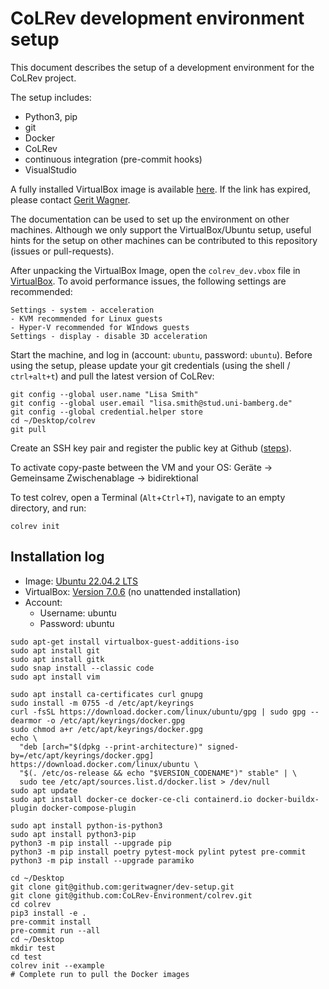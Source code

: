 # CoLRev development environment setup

This document describes the setup of a development environment for the CoLRev project.

The setup includes:
- Python3, pip
- git
- Docker
- CoLRev
- continuous integration (pre-commit hooks)
- VisualStudio

A fully installed VirtualBox image is available [here](https://gigamove.rwth-aachen.de/de/download/29146e80c3ec3e691e35b4866e9573c9). If the link has expired, please contact [Gerit Wagner](mailto:gerit.wagner@uni-bamberg.de).

The documentation can be used to set up the environment on other machines.
Although we only support the VirtualBox/Ubuntu setup, useful hints for the setup on other machines can be contributed to this repository (issues or pull-requests).

After unpacking the VirtualBox Image, open the ``colrev_dev.vbox`` file in [VirtualBox](https://www.virtualbox.org/).
To avoid performance issues, the following settings are recommended:

```
Settings - system - acceleration
- KVM recommended for Linux guests
- Hyper-V recommended for WIndows guests
Settings - display - disable 3D acceleration
```

Start the machine, and log in (account: ``ubuntu``, password: ``ubuntu``).
Before using the setup, please update your git credentials (using the shell / ``ctrl+alt+t``) and pull the latest version of CoLRev:

```
git config --global user.name "Lisa Smith"
git config --global user.email "lisa.smith@stud.uni-bamberg.de"
git config --global credential.helper store
cd ~/Desktop/colrev
git pull
```

Create an SSH key pair and register the public key at Github ([steps](https://docs.github.com/en/authentication/connecting-to-github-with-ssh/generating-a-new-ssh-key-and-adding-it-to-the-ssh-agent)).

To activate copy-paste between the VM and your OS: Geräte &rarr; Gemeinsame Zwischenablage &rarr; bidirektional

To test colrev, open a Terminal (``Alt``+``Ctrl``+``T``), navigate to an empty directory, and run:

```
colrev init
```

## Installation log
- Image: [Ubuntu 22.04.2 LTS](https://ubuntu.com/download/desktop/thank-you?version=22.04.2&architecture=amd64)
- VirtualBox: [Version 7.0.6](https://www.virtualbox.org/) (no unattended installation)
- Account:
  - Username: ubuntu
  - Password: ubuntu

```
sudo apt-get install virtualbox-guest-additions-iso
sudo apt install git
sudo apt install gitk
sudo snap install --classic code
sudo apt install vim

sudo apt install ca-certificates curl gnupg
sudo install -m 0755 -d /etc/apt/keyrings
curl -fsSL https://download.docker.com/linux/ubuntu/gpg | sudo gpg --dearmor -o /etc/apt/keyrings/docker.gpg
sudo chmod a+r /etc/apt/keyrings/docker.gpg
echo \
  "deb [arch="$(dpkg --print-architecture)" signed-by=/etc/apt/keyrings/docker.gpg] https://download.docker.com/linux/ubuntu \
  "$(. /etc/os-release && echo "$VERSION_CODENAME")" stable" | \
  sudo tee /etc/apt/sources.list.d/docker.list > /dev/null
sudo apt update
sudo apt install docker-ce docker-ce-cli containerd.io docker-buildx-plugin docker-compose-plugin

sudo apt install python-is-python3
sudo apt install python3-pip
python3 -m pip install --upgrade pip
python3 -m pip install poetry pytest-mock pylint pytest pre-commit
python3 -m pip install --upgrade paramiko

cd ~/Desktop
git clone git@github.com:geritwagner/dev-setup.git
git clone git@github.com:CoLRev-Environment/colrev.git
cd colrev
pip3 install -e .
pre-commit install
pre-commit run --all
cd ~/Desktop
mkdir test
cd test
colrev init --example
# Complete run to pull the Docker images

```

